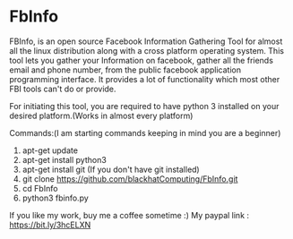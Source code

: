 # FbInfo
FBInfo, is an open source Facebook Information Gathering Tool for almost all the linux distribution along with a cross platform
operating system. This tool lets you gather your Information on facebook, gather all the friends email and phone number, from the 
public facebook application programming interface. It provides a lot of functionality which most other FBI tools can't do or provide.

For initiating this tool, you are required to have python 3 installed on your desired platform.(Works in almost every platform)

Commands:(I am starting commands keeping in mind you are a beginner)
1. apt-get update
2. apt-get install python3
3. apt-get install git (If you don't have git installed)
4. git clone https://github.com/blackhatComputing/FbInfo.git
5. cd FbInfo
6. python3 fbinfo.py

If you like my work, buy me a coffee sometime :) 
My paypal link : https://bit.ly/3hcELXN
